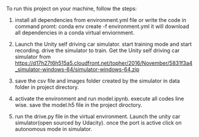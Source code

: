 To run this project on your machine, follow the steps:

1) install all dependencies from environment.yml file or write the code in command promt:
	conda env create -f environment.yml
   it will download all dependencies in a conda virtual enviornment.

2) Launch the Unity self driving car simulator.
   start training mode and start recording.	
   drive the simulator to train.
   Get the Unity self driving car simulator from https://d17h27t6h515a5.cloudfront.net/topher/2016/November/5831f3a4_simulator-windows-64/simulator-windows-64.zip

3) save the csv file and images folder created by the simulator in data folder in project directory.


4) activate the environment and run model.ipynb.
   execute all codes line wise.
   save the model.h5 file in the project diroctory.


5) run the drive.py file in the virtual environment.
   Launch the unity car simulator(open sourced by Udacity).
   once the port is active click on autonomous mode in simulator.